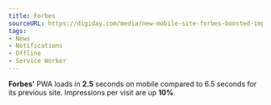 ```yaml
---
title: Forbes
sourceURL: https://digiday.com/media/new-mobile-site-forbes-boosted-impressions-per-session-10-percent/
tags:
- News
- Notifications
- Offline
- Service Worker
---
```


**Forbes’** PWA loads in **2.5** seconds on mobile compared to 6.5 seconds for its previous site. Impressions per visit are up **10%**.
